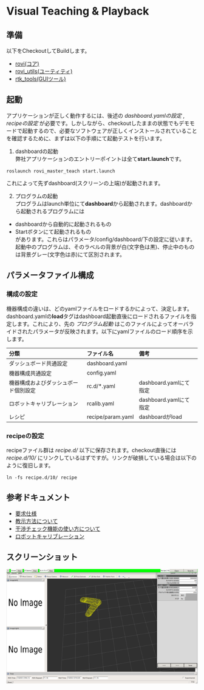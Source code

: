 # Visual Teaching & Playback

## 準備  
以下をCheckoutしてBuildします。
- [rovi(コア)](https://github.com/YOODS/rovi)
- [rovi_utils(ユーティティ)](https://github.com/YOODS/rovi_utils)
- [rtk_tools(GUIツール)](https://github.com/YOODS/rtk_tools)

## 起動  
アプリケーションが正しく動作するには、後述の *dashboard.yamlの設定* , *recipeの設定* が必要です。しかしながら、checkoutしたままの状態でもデモモードで起動するので、必要なソフトウェアが正しくインストールされていることを確認するために、まずは以下の手順にて起動テストを行います。
1. dashboardの起動  
弊社アプリケーションのエントリーポイントは全て**start.launch**です。

~~~
roslaunch rovi_master_teach start.launch
~~~
これによって先ずdashboard(スクリーンの上端)が起動されます。

2. プログラムの起動  
プログラムはlaunch単位にて**dashboard**から起動されます。dashboardから起動されるプログラムには
  - dashboardから自動的に起動されるもの
  - Startボタンにて起動されるもの  
があります。これらはパラメータ/config/dashboard/下の設定に従います。  
起動中のプログラムは、そのラベルの背景が白(文字色は黒)、停止中のものは背景グレー(文字色は赤)にて区別されます。

## パラメータファイル構成
### 構成の設定
機器構成の違いは、どのyamlファイルをロードするかによって、決定します。dashboard.yamlの**load**タグはdashboard起動直後にロードされるファイルを指定します。これにより、先の *プログラム起動* はこのファイルによってオーバライドされたパラメータが反映されます。以下にyamlファイルのロード順序を示します。

|分類|ファイル名|備考|
|:----|:----|:----|
|ダッシュボード共通設定|dashboard.yaml|
|機器構成共通設定|config.yaml|
|機器構成およびダッシュボード個別設定|rc.d/*.yaml|dashboard.yamlにて指定|
|ロボットキャリブレーション|rcalib.yaml|dashboard.yamlにて指定|
|レシピ|recipe/param.yaml|dashboardがload|

### recipeの設定  
recipeファイル群は *recipe.d/* 以下に保存されます。checkout直後には *recipe.d/10/* にリンクしているはずですが。リンクが破損している場合は以下のように復旧します。
~~~
ln -fs recipe.d/10/ recipe
~~~

## 参考ドキュメント
- [要求仕様](REQUIRE.md)
- [教示方法について](Teaching.md)
- [干渉チェック機能の使い方について](CollisionChecker.md)
- [ロボットキャリブレーション](https://github.com/YOODS/rovi_utils/blob/master/r-calib/HowTo.md)

## スクリーンショット
![object](img/snap.png)
